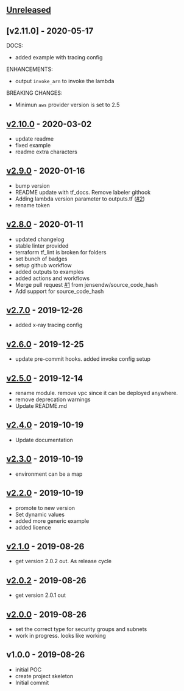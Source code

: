 <a name="unreleased"></a>
## [Unreleased]

<a name="v2.11.0"></a>
## [v2.11.0] - 2020-05-17

DOCS:
- added example with tracing config

ENHANCEMENTS:
- output `invoke_arn` to invoke the lambda

BREAKING CHANGES:
- Minimun `aws` provider version is set to 2.5

<a name="v2.10.0"></a>
## [v2.10.0] - 2020-03-02

- update readme
- fixed example
- readme extra characters


<a name="v2.9.0"></a>
## [v2.9.0] - 2020-01-16

- bump version
- README update with tf_docs. Remove labeler githook
- Adding lambda version parameter to outputs.tf ([#2](https://github.com/terraform-module/terraform-aws-lambda.git/issues/2))
- rename token


<a name="v2.8.0"></a>
## [v2.8.0] - 2020-01-11

- updated changelog
- stable linter provided
- terraform tf_lint is broken for folders
- set bunch of badges
- setup github workflow
- added outputs to examples
- added actions and workflows
- Merge pull request [#1](https://github.com/terraform-module/terraform-aws-lambda.git/issues/1) from jensendw/source_code_hash
- Add support for source_code_hash


<a name="v2.7.0"></a>
## [v2.7.0] - 2019-12-26

- added x-ray tracing config


<a name="v2.6.0"></a>
## [v2.6.0] - 2019-12-25

- update pre-commit hooks. added invoke config setup


<a name="v2.5.0"></a>
## [v2.5.0] - 2019-12-14

- rename module. remove vpc since it can be deployed anywhere.
- remove deprecation warnings
- Update README.md


<a name="v2.4.0"></a>
## [v2.4.0] - 2019-10-19

- Update documentation


<a name="v2.3.0"></a>
## [v2.3.0] - 2019-10-19

- environment can be a map


<a name="v2.2.0"></a>
## [v2.2.0] - 2019-10-19

- promote to new version
- Set dynamic values
- added more generic example
- added licence


<a name="v2.1.0"></a>
## [v2.1.0] - 2019-08-26

- get version 2.0.2 out. As release cycle


<a name="v2.0.2"></a>
## [v2.0.2] - 2019-08-26

- get version 2.0.1 out


<a name="v2.0.0"></a>
## [v2.0.0] - 2019-08-26

- set the correct type for security groups and subnets
- work in progress. looks like working


<a name="v1.0.0"></a>
## v1.0.0 - 2019-08-26

- initial POC
- create project skeleton
- Initial commit


[Unreleased]: https://github.com/terraform-module/terraform-aws-lambda.git/compare/v2.10.0...HEAD
[v2.10.0]: https://github.com/terraform-module/terraform-aws-lambda.git/compare/v2.9.0...v2.10.0
[v2.9.0]: https://github.com/terraform-module/terraform-aws-lambda.git/compare/v2.8.0...v2.9.0
[v2.8.0]: https://github.com/terraform-module/terraform-aws-lambda.git/compare/v2.7.0...v2.8.0
[v2.7.0]: https://github.com/terraform-module/terraform-aws-lambda.git/compare/v2.6.0...v2.7.0
[v2.6.0]: https://github.com/terraform-module/terraform-aws-lambda.git/compare/v2.5.0...v2.6.0
[v2.5.0]: https://github.com/terraform-module/terraform-aws-lambda.git/compare/v2.4.0...v2.5.0
[v2.4.0]: https://github.com/terraform-module/terraform-aws-lambda.git/compare/v2.3.0...v2.4.0
[v2.3.0]: https://github.com/terraform-module/terraform-aws-lambda.git/compare/v2.2.0...v2.3.0
[v2.2.0]: https://github.com/terraform-module/terraform-aws-lambda.git/compare/v2.1.0...v2.2.0
[v2.1.0]: https://github.com/terraform-module/terraform-aws-lambda.git/compare/v2.0.2...v2.1.0
[v2.0.2]: https://github.com/terraform-module/terraform-aws-lambda.git/compare/v2.0.0...v2.0.2
[v2.0.0]: https://github.com/terraform-module/terraform-aws-lambda.git/compare/v1.0.0...v2.0.0
